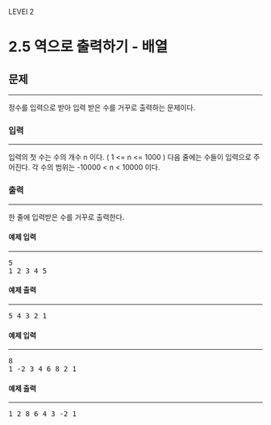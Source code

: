 LEVEl 2

# 2.5 역으로 출력하기 - 배열

## 문제
___
정수를 입력으로 받아 입력 받은 수를 거꾸로 출력하는 문제이다.

### 입력
____
입력의 첫 수는 수의 개수 n 이다. ( 1 <= n <= 1000 ) 다음 줄에는 수들이 입력으로 주어진다. 각 수의 범위는 -10000 < n < 10000 이다.

### 출력
___
한 줄에 입력받은 수를 거꾸로 출력한다.

#### 예제 입력
___
<pre>
5
1 2 3 4 5
</pre>
#### 예제 출력
___
<pre>
5 4 3 2 1
</pre>

#### 예제 입력
___
<pre>
8
1 -2 3 4 6 8 2 1
</pre>

#### 예제 출력
___
<pre>
1 2 8 6 4 3 -2 1
</pre>